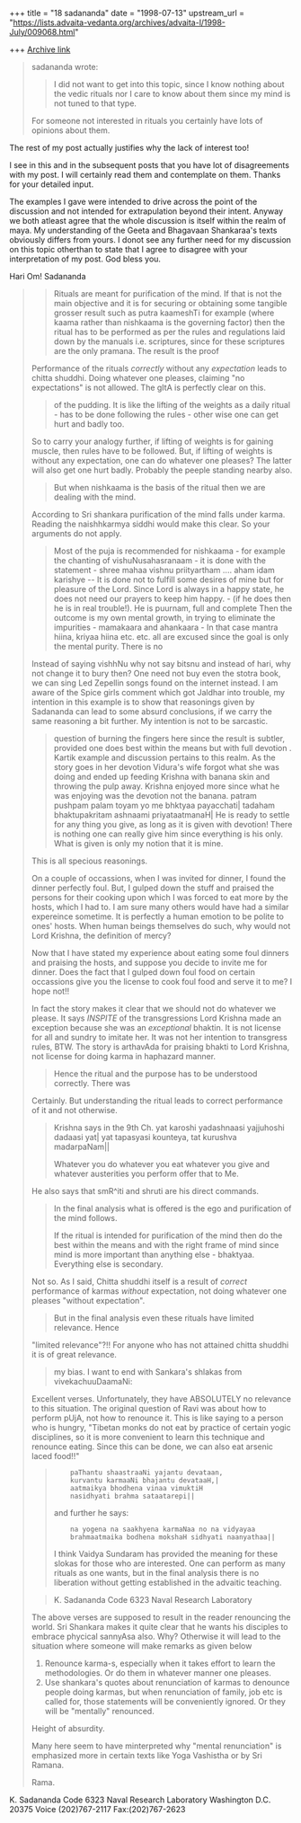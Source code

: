 +++
title = "18 sadananda"
date = "1998-07-13"
upstream_url = "https://lists.advaita-vedanta.org/archives/advaita-l/1998-July/009068.html"

+++
[Archive link](https://lists.advaita-vedanta.org/archives/advaita-l/1998-July/009068.html)

>sadananda wrote:
>
>> I did not want to get into this topic, since I know nothing about the vedic
>> rituals nor I care to know about them since my mind is not tuned to that
>> type.
>
>For someone not interested in rituals you certainly have lots of
>opinions about them.

The rest of my post actually justifies why the lack of interest too!

I see in this and in the subsequent posts that you have lot of
disagreements with my post.  I will certainly read them and contemplate on
them.  Thanks for your detailed input.

The examples I gave were intended to drive across the point of the
discussion and not intended for extrapulation beyond their intent. Anyway
we both atleast agree that the whole discussion is itself within the realm
of maya.    My understanding of the Geeta and Bhagavaan Shankaraa's texts
obviously differs from yours.  I donot see any further need for my
discussion on this topic otherthan to state that I agree to disagree with
your interpretation of my post.  God bless you.

Hari Om!
Sadananda




>
>> Rituals are meant for purification of the mind.  If that is not the main
>> objective and  it is for securing or  obtaining some tangible grosser
>> result such as putra kaameshTi for example (where kaama rather than
>> nishkaama is the governing factor) then the ritual has to be performed as
>> per the rules and regulations laid down by the manuals i.e. scriptures,
>> since for these scriptures are the only pramana.  The result is the proof
>
>Performance of the rituals _correctly_ without any _expectation_ leads
>to chitta shuddhi. Doing whatever one pleases, claiming "no
>expectations" is not allowed. The gItA is perfectly clear on this.
>
>> of the pudding.  It is like the lifting of the weights as a daily ritual -
>> has to be done following the rules - other wise one can get hurt and badly
>> too.
>
>So to carry your analogy further, if lifting of weights is for gaining
>muscle, then rules have to be followed. But, if lifting of weights is
>without any expectation, one can do whatever one pleases? The latter
>will also get one hurt badly. Probably the peeple standing nearby also.
>
>> But when nishkaama is the basis of the ritual then we are dealing with the
>> mind.
>
>According to Sri shankara purification of the mind falls under karma.
>Reading the naishhkarmya siddhi would make this clear. So your arguments
>do not apply.
>
>> Most of the puja is recommended for nishkaama - for example the chanting of
>> vishuNusahasranaam - it is done with the statement - shree mahaa vishnu
>> priityartham .... aham idam karishye -- It is done not to fulfill some
>> desires of mine but for pleasure of the Lord.  Since Lord is always in a
>> happy state, he does not need our prayers to keep him happy.  - (if he does
>> then he is in real trouble!). He is puurnam, full and complete  Then the
>> outcome is my own mental growth, in trying to eliminate the impurities -
>> mamakaara and ahankaara - In that case mantra hiina, kriyaa hiina etc. etc.
>> all are excused since the goal is only the mental purity. There is no
>
>Instead of saying vishhNu why not say bitsnu and instead of hari, why
>not change it to bury then? One need not buy even the stotra book, we
>can sing Led Zepellin songs found on the internet instead. I am aware of
>the Spice girls comment which got Jaldhar into trouble, my intention in
>this example is to show that reasonings given by Sadananda can lead to
>some absurd conclusions, if we carry the same reasoning a bit further.
>My intention is not to be sarcastic.
>
>> question of burning the fingers here since the result is subtler, provided
>> one does best within the means but with full devotion . Kartik example and
>> discussion pertains to this realm.  As the story goes in her devotion
>> Vidura's wife forgot what she was doing and ended up feeding Krishna with
>> banana skin and throwing the pulp away.  Krishna enjoyed more since what he
>> was enjoying was the devotion not the banana.
>>         patram pushpam palam toyam yo me bhktyaa payacchati|
>>         tadaham bhaktupakritam ashnaami priyataatmanaH|
>> He is ready to settle for any thing you give, as long as it is given with
>> devotion! There is nothing one can really give him since everything is his
>> only.  What is given is only my notion that it is mine.
>
>This is all specious reasonings.
>
>On a couple of occassions, when I was invited for dinner, I found the
>dinner perfectly foul. But, I gulped down the stuff and praised the
>persons for their cooking upon which I was forced to eat more by the
>hosts, which I had to. I am sure many others would have had a similar
>expereince sometime. It is perfectly a human emotion to be polite to
>ones' hosts. When human beings themselves do such, why would not Lord
>Krishna, the definition of mercy?
>
>Now that I have stated my experience about eating some foul dinners and
>praising the hosts, and suppose you decide to invite me for dinner. Does
>the fact that I gulped down foul food on certain occassions give you the
>license to cook foul food and serve it to me? I hope not!!
>
>In fact the story makes it clear that we should not do whatever we
>please. It says _INSPITE_ of the transgressions Lord Krishna made an
>exception because she was an _exceptional_ bhaktin. It is not license
>for all and sundry to imitate her. It was not her intention to
>transgress rules, BTW. The story is arthavAda for praising bhakti to
>Lord Krishna, not license for doing karma in haphazard manner.
>
>> Hence the ritual and the purpose has to be understood correctly.  There was
>
>Certainly. But understanding the ritual leads to correct performance of
>it and not otherwise.
>
>> Krishna says in the 9th Ch.
>>         yat karoshi yadashnaasi yajjuhoshi dadaasi yat|
>>         yat tapasyasi kounteya, tat kurushva madarpaNam||
>>
>> Whatever you do whatever you eat whatever you give and whatever austerities
>> you perform offer that to Me.
>
>He also says that smR^iti and shruti are his direct commands.
>
>> In the final analysis what is offered is the ego and purification of the
>> mind follows.
>>
>> If the ritual is intended for purification of the mind then do the best
>> within the means and with the right frame of mind since mind is more
>> important than anything else - bhaktyaa.  Everything else is secondary.
>
>Not so. As I said, Chitta shuddhi itself is a result of _correct_
>performance of karmas _without_ expectation, not doing whatever one
>pleases "without expectation".
>
>> But in the final analysis even these rituals have limited relevance. Hence
>
>"limited relevance"?!! For anyone who has not attained chitta shuddhi it
>is of great relevance.
>
>> my bias. I want to end with Sankara's shlakas from vivekachuuDaamaNi:
>
>Excellent verses. Unfortunately, they have ABSOLUTELY no relevance to
>this situation. The original question of Ravi was about how to perform
>pUjA, not how to renounce it. This is like saying to a person who is
>hungry, "Tibetan monks do not eat by practice of certain yogic
>disciplines, so it is more convenient to learn this technique and
>renounce eating. Since this can be done, we can also eat arsenic laced
>food!!"
>
>>         paThantu shaastraaNi yajantu devataan,
>>         kurvantu karmaaNi bhajantu devataaH,|
>>         aatmaikya bhodhena vinaa vimuktiH
>>         nasidhyati brahma sataatarepi||
>>
>> and further he says:
>>
>>         na yogena na saakhyena karmaNaa no na vidyayaa
>>         brahmaatmaika bodhena mokshaH sidhyati naanyathaa||
>>
>> I think Vaidya Sundaram has provided the meaning for these slokas for those
>> who are interested. One can perform as many rituals as one wants, but in
>> the final analysis there is no liberation without getting established in
>> the advaitic teaching.
>
>> K. Sadananda
>> Code 6323
>> Naval Research Laboratory
>
>The above verses are supposed to result in the reader renouncing the
>world. Sri Shankara makes it quite clear that he wants his disciples to
>embrace phycical sannyAsa also. Why? Otherwise it will lead to the
>situation where someone will make remarks as given below
>
>1. Renounce karma-s, especially when it takes effort to learn the
>methodologies. Or do them in whatever manner one pleases.
>2. Use shankara's quotes about renunciation of karmas to denounce people
>doing karmas, but when renunciation of family, job etc is called for,
>those statements will be conveniently ignored. Or they will be
>"mentally" renounced.
>
>Height of absurdity.
>
>Many here seem to have minterpreted why "mental renunciation" is
>emphasized more in certain texts like Yoga Vashistha or by Sri Ramana.
>
>Rama.


K. Sadananda
Code 6323
Naval Research Laboratory
Washington D.C. 20375
Voice (202)767-2117
Fax:(202)767-2623

